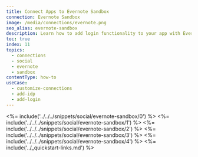 ```yaml
---
title: Connect Apps to Evernote Sandbox
connection: Evernote Sandbox
image: /media/connections/evernote.png
seo_alias: evernote-sandbox
description: Learn how to add login functionality to your app with Evernote Sandbox. You will need to generate keys, copy these into your Auth0 settings, and enable the connection.
toc: true
index: 11
topics:
  - connections
  - social
  - evernote
  - sandbox
contentType: how-to
useCase:
  - customize-connections
  - add-idp
  - add-login
---
```

<%= include('../../../snippets/social/evernote-sandbox/0') %> 
<%= include('../../../snippets/social/evernote-sandbox/1') %> 
<%= include('../../../snippets/social/evernote-sandbox/2') %> 
<%= include('../../../snippets/social/evernote-sandbox/3') %> 
<%= include('../../../snippets/social/evernote-sandbox/4') %> 
<%= include('../_quickstart-links.md') %>

